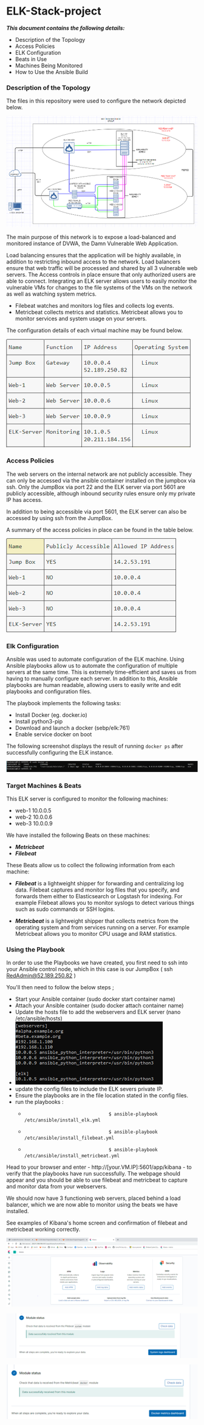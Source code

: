 # ELK-Stack-project

***This document contains the following details:***

- Description of the Topology
- Access Policies
- ELK Configuration
- Beats in Use
- Machines Being Monitored
- How to Use the Ansible Build

### Description of the Topology

The files in this repository were used to configure the network depicted below.

![Diagram](https://github.com/bnicholson17/ELK-Stack-project/blob/2f63038347b753f5a4656f024a8e8fd9cd47a24e/Network%20Diagram/Diagram.PNG)



The main purpose of this network is to expose a load-balanced and monitored instance of DVWA, the Damn Vulnerable Web Application.

Load balancing ensures that the application will be highly available, in addition to restricting inbound access to the network. Load balancers 
ensure that web traffic will be processed and shared by all 3 vulnerable web servers. The Access controls in place ensure that only authorized 
users are able to connect.
Integrating an ELK server allows users to easily monitor the vulnerable VMs for changes to the file systems of the VMs on the network 
as well as watching system metrics.
- Filebeat watches and monitors log files and collects log events.
- Metricbeat collects metrics and statistics. Metricbeat allows you to monitor services and system usage on your servers. 

The configuration details of each virtual machine may be found below.

![Diagram](https://github.com/bnicholson17/ELK-Stack-project/blob/72a684ca0f849d877251cd9d5ac57c4589068b5f/extra%20screenshots/VMtable.PNG)
### Access Policies

The web servers on the internal network are not publicly accessible. They can only be accessed via the ansible container installed on the jumpbox via ssh.
Only the JumpBox via port 22 and the ELK server via port 5601 are publicly accessible, although inbound security rules ensure only my private IP has access. 

In addition to being accessible via port 5601, the ELK server can also be accessed by using ssh from the JumpBox. 

A summary of the access policies in place can be found in the table below.

![Diagram](https://github.com/bnicholson17/ELK-Stack-project/blob/49c20d7bd71cad59dfa0fb2c6696ecfa4524ac6a/extra%20screenshots/access-policy.PNG)

### Elk Configuration

Ansible was used to automate configuration of the ELK machine. Using Ansible playbooks allow us to automate the configuration of multiple servers at the same time.
This is extremely time-efficient and saves us from having to manually configure each server. In addition to this, Ansible playbooks are human readable, allowing users to easily write and edit
playbooks and configuration files. 

The playbook implements the following tasks:

-  Install Docker (eg. docker.io)  
-  Install python3-pip
-  Download and launch a docker (sebp/elk:761)
-  Enable service docker on boot

The following screenshot displays the result of running `docker ps` after successfully configuring the ELK instance.

![Docker_ps](https://github.com/bnicholson17/ELK-Stack-project/blob/46d43788de748132acb32aa5d374afc48c481eab/Images/docker-ps.PNG)

### Target Machines & Beats
This ELK server is configured to monitor the following machines:
- web-1 10.0.0.5
- web-2 10.0.0.6
- web-3 10.0.0.9

We have installed the following Beats on these machines:
- ***Metricbeat***
- ***Filebeat***

These Beats allow us to collect the following information from each machine:

- ***Filebeat*** is a lightweight shipper for forwarding and centralizing log data. Filebeat captures and monitor log files that you specify, and forwards them either to Elasticsearch or Logstash for indexing. For example Filebeat allows you to monitor syslogs to detect various things such as sudo commands or SSH logins. 

- ***Metricbeat*** is a lightweight shipper that collects metrics from the operating system and from services running on a server. For example Metricbeat allows you to monitor CPU usage and RAM statistics.

### Using the Playbook
In order to use the Playbooks we have created, you first need to ssh into your Ansible control node, which in this case is our JumpBox ( ssh RedAdmin@52.189.250.82 )

You'll then need to follow the below steps ;
- Start your Ansible container  (sudo docker start container name)
- Attach your Ansible container (sudo docker attach container name) 
- Update the hosts file to add the webservers and ELK server  (nano /etc/ansible/hosts)
- ![Diagram](https://github.com/bnicholson17/ELK-Stack-project/blob/4841b51bb14c7305227133e73e2f82cf7cde317c/extra%20screenshots/host-config.PNG)
- update the config files to include the ELK severs private IP.
- Ensure the playbooks are in the file location stated in the config files.
- run the playbooks :
  -                                    $ ansible-playbook /etc/ansible/install_elk.yml 
  -                                    $ ansible-playbook /etc/ansible/install_filebeat.yml 
  -                                    $ ansible-playbook /etc/ansible/install_metricbeat.yml 
																			
Head to your browser and enter - http://[your.VM.IP]:5601/app/kibana - to verify that the playbooks have run successfully. The webpage should appear and you should be able to use filebeat and metricbeat to capture and monitor data from your webservers. 

We should now have 3 functioning web servers, placed behind a load balancer, which we are now able to monitor using the beats we have installed.


See examples of Kibana's home screen and confirmation of filebeat and metricbeat working correctly.


![Diagram](https://github.com/bnicholson17/ELK-Stack-project/blob/46d43788de748132acb32aa5d374afc48c481eab/Kabana/Kibana_Home.PNG)


![Diagram](https://github.com/bnicholson17/ELK-Stack-project/blob/a3470454c3f4a50b3b6247f564dc0ffc21bc71cc/Kabana/CHECK_DATA_1.PNG)


![Diagram](https://github.com/bnicholson17/ELK-Stack-project/blob/a3470454c3f4a50b3b6247f564dc0ffc21bc71cc/Kabana/CHECK_DATA_2.PNG)


    

